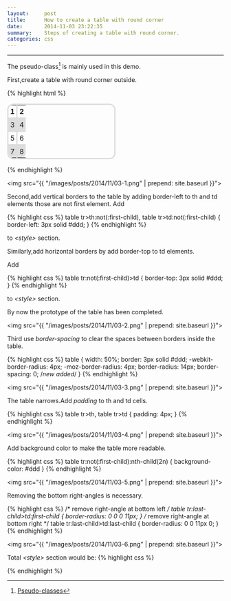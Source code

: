 ```yaml
---
layout:     post
title:      How to create a table with round corner
date:       2014-11-03 23:22:35
summary:    Steps of creating a table with round corner.
categories: css
---
```


---

The pseudo-class[^pseudoclass] is mainly used in this demo.

First,create a table with round corner outside.

{% highlight html %}
<!DOCTYPE html>
<html>
<head>
    <style type="text/css">
        table {
          width: 50%;
          border: 3px solid #ddd;
          -webkit-border-radius: 4px;
          -moz-border-radius: 4px;
          border-radius: 14px;
        }
    </style>
</head>
<body>
    <table>
        <tr>
            <th>1</th>
            <th>2</th>
        </tr>
        <tr>
            <td>3</td>
            <td>4</td>
        </tr>
        <tr>
            <td>5</td>
            <td>6</td>
        </tr>
        <tr>
            <td>7</td>
            <td>8</td>
        </tr>
    </table>
</body>
</html>
{% endhighlight %}

<img src="{{ "/images/posts/2014/11/03-1.png" | prepend: site.baseurl }}">

Second,add vertical borders to the table by adding border-left to th and td elements those are not first element.
Add

{% highlight css %}
table tr>th:not(:first-child), table tr>td:not(:first-child) {
  border-left: 3px solid #ddd;
}
{% endhighlight %}

to *\<style\>* section.

Similarly,add horizontal borders by add border-top to td elements.

Add

{% highlight css %}
table tr:not(:first-child)>td {
  border-top: 3px solid #ddd;
}
{% endhighlight %}

to *\<style\>* section.

By now the prototype of the table has been completed.

<img src="{{ "/images/posts/2014/11/03-2.png" | prepend: site.baseurl }}">

Third use *border-spacing* to clear the spaces between borders inside the table.

{% highlight css %}
table {
  width: 50%;
  border: 3px solid #ddd;
  -webkit-border-radius: 4px;
  -moz-border-radius: 4px;
  border-radius: 14px;
  border-spacing: 0;    /*new added*/
}
{% endhighlight %}

<img src="{{ "/images/posts/2014/11/03-3.png" | prepend: site.baseurl }}">

The table narrows.Add *padding* to th and td cells.

{% highlight css %}
table tr>th, table tr>td {
  padding: 4px;
}
{% endhighlight %}

<img src="{{ "/images/posts/2014/11/03-4.png" | prepend: site.baseurl }}">

Add background color to make the table more readable.

{% highlight css %}
table tr:not(:first-child):nth-child(2n) {
  background-color: #ddd
}
{% endhighlight %}

<img src="{{ "/images/posts/2014/11/03-5.png" | prepend: site.baseurl }}">

Removing the bottom right-angles is necessary.

{% highlight css %}
/* remove right-angle at bottom left */ 
table tr:last-child>td:first-child {
  border-radius: 0 0 0 11px;
}
/* remove right-angle at bottom right */
table tr:last-child>td:last-child {
  border-radius: 0 0 11px 0;
}
{% endhighlight %}

<img src="{{ "/images/posts/2014/11/03-6.png" | prepend: site.baseurl }}">

Total *\<style\>* section would be:
{% highlight css %}
<style type="text/css">
table {
  width: 50%;
  border: 3px solid #ddd;
  -webkit-border-radius: 4px;
  -moz-border-radius: 4px;
  border-radius: 14px;
  border-spacing: 0;
}

table tr>th:not(:first-child), table tr>td:not(:first-child) {
  border-left: 3px solid #ddd;
}

table tr:not(:first-child)>td {
  border-top: 3px solid #ddd;
}

table tr>th, table tr>td {
  padding: 4px;
}

table tr:not(:first-child):nth-child(2n) {
  background-color: #ddd
}

/* remove right-angle at bottom left */ 
table tr:last-child>td:first-child {
  border-radius: 0 0 0 11px;
}

/* remove right-angle at bottom right */
table tr:last-child>td:last-child {
  border-radius: 0 0 11px 0;
}
</style>
{% endhighlight %}


[^pseudoclass]:<a href="https://developer.mozilla.org/en-US/docs/Web/CSS/Pseudo-classes" target="_blank">Pseudo-classes</a>